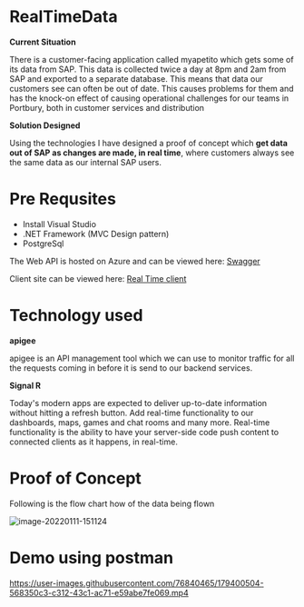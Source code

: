 # **RealTimeData**

**Current Situation** 

There is a customer-facing application called myapetito which gets some of its data from SAP. This data is collected twice a day at 8pm and 2am from SAP and exported to a separate database. This means that data our customers see can often be out of date. This causes problems for them and has the knock-on effect of causing operational challenges for our teams in Portbury, both in customer services and distribution 

 

**Solution Designed**  

Using the technologies I have designed a proof of concept which **get data out of SAP as changes are made, in real time**, where customers always see the same data as our internal SAP users.


# **Pre Requsites**
- Install Visual Studio
- .NET Framework (MVC Design pattern)
- PostgreSql


The Web API is hosted on Azure and can be viewed here: [Swagger](https://realtimedata.azurewebsites.net/index.html)

Client site can be viewed here: [Real Time client](https://waleedclient.azurewebsites.nethttps://waleedclient.azurewebsites.net)


# **Technology used**

**apigee**

apigee is an API management tool which we can use to monitor traffic for all the requests coming in before it is send to our backend services. 

**Signal R**

Today's modern apps are expected to deliver up-to-date information without hitting a refresh button. Add real-time functionality to our dashboards, maps, games and chat rooms and many more.
Real-time functionality is the ability to have your server-side code push content to connected clients as it happens, in real-time.


# **Proof of Concept**

Following is the flow chart how of the data being flown

![image-20220111-151124](https://user-images.githubusercontent.com/76840465/179399239-0f86dbb4-b942-4b01-a0a4-925030aabe7d.png)


# **Demo using postman**

https://user-images.githubusercontent.com/76840465/179400504-568350c3-c312-43c1-ac71-e59abe7fe069.mp4





